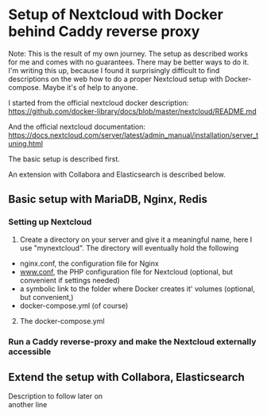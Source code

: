 # Setup of Nextcloud with Docker behind Caddy reverse proxy

Note: This is the result of my own journey. The setup as described works for me and comes with no guarantees. There may be better ways to do it.
I'm writing this up, because I found it surprisingly difficult to find descriptions on the web how to do a proper Nextcloud setup with Docker-compose. Maybe it's of help to anyone.

I started from the official nextcloud docker description: https://github.com/docker-library/docs/blob/master/nextcloud/README.md

And the official nextcloud documentation: https://docs.nextcloud.com/server/latest/admin_manual/installation/server_tuning.html

The basic setup is described first. 

An extension with Collabora and Elasticsearch is described below.
 
## Basic setup with MariaDB, Nginx, Redis

### Setting up Nextcloud
1) Create a directory on your server and give it a meaningful name, here I use "mynextcloud".
The directory will eventually hold the following
- nginx.conf, the configuration file for Nginx
- www.conf,  the PHP configuration file for Nextcloud (optional, but convenient if settings needed)
- a symbolic link to the folder where Docker creates it' volumes (optional, but convenient,)
- docker-compose.yml (of course)

2) The docker-compose.yml

### Run a Caddy reverse-proxy and make the Nextcloud externally accessible

## Extend the setup with Collabora, Elasticsearch
 
Description to follow   later  on  
another line  